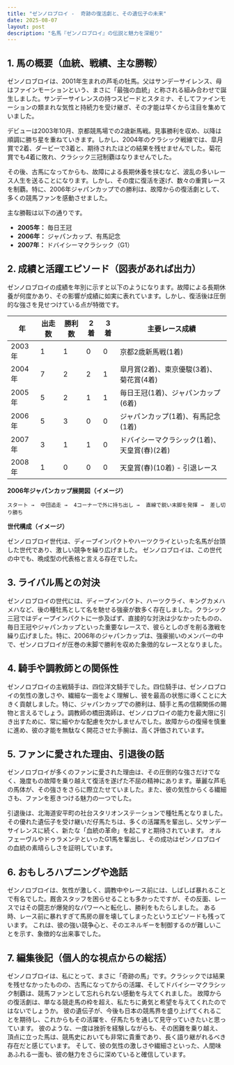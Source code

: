 ```yaml
---
title: "ゼンノロブロイ -  奇跡の復活劇と、その遺伝子の未来"
date: 2025-08-07
layout: post
description: "名馬『ゼンノロブロイ』の伝説と魅力を深堀り"
---
```


## 1. 馬の概要（血統、戦績、主な勝鞍）

ゼンノロブロイは、2001年生まれの芦毛の牡馬。父はサンデーサイレンス、母はファインモーションという、まさに「最強の血統」と称される組み合わせで誕生しました。サンデーサイレンスの持つスピードとスタミナ、そしてファインモーションの類まれな気性と持続力を受け継ぎ、その才能は早くから注目を集めていました。

デビューは2003年10月、京都競馬場での2歳新馬戦。見事勝利を収め、以降は順調に勝ち星を重ねていきます。しかし、2004年のクラシック戦線では、皐月賞で2着、ダービーで3着と、期待されたほどの結果を残せませんでした。菊花賞でも4着に敗れ、クラシック三冠制覇はなりませんでした。

その後、古馬になってからも、故障による長期休養を挟むなど、波乱の多いレース人生を送ることになります。しかし、その度に復活を遂げ、数々の重賞レースを制覇。特に、2006年ジャパンカップでの勝利は、故障からの復活劇として、多くの競馬ファンを感動させました。

主な勝鞍は以下の通りです。

* **2005年：**  毎日王冠
* **2006年：** ジャパンカップ、有馬記念
* **2007年：**  ドバイシーマクラシック（G1）


## 2. 成績と活躍エピソード（図表があれば出力）

ゼンノロブロイの成績を年別に示すと以下のようになります。故障による長期休養が何度かあり、その影響が成績に如実に表れています。しかし、復活後は圧倒的な強さを見せつけている点が特徴です。

| 年     | 出走数 | 勝利数 | 2着 | 3着 | 主要レース成績                                                              |
| ------- | -------- | -------- | ---- | ---- | ---------------------------------------------------------------------------- |
| 2003年 | 1        | 1        | 0    | 0    | 京都2歳新馬戦(1着)                                                           |
| 2004年 | 7        | 2        | 2    | 1    | 皐月賞(2着)、東京優駿(3着)、菊花賞(4着)                                         |
| 2005年 | 5        | 2        | 1    | 1    | 毎日王冠(1着)、ジャパンカップ(6着)                                           |
| 2006年 | 5        | 3        | 0    | 0    | ジャパンカップ(1着)、有馬記念(1着)                                           |
| 2007年 | 3        | 1        | 1    | 0    | ドバイシーマクラシック(1着)、天皇賞(春)(2着)                                     |
| 2008年 | 1        | 0        | 0    | 0    | 天皇賞(春)(10着) - 引退レース                                                 |


**2006年ジャパンカップ展開図（イメージ）**

```
スタート →  中団追走 →  4コーナーで外に持ち出し →  直線で鋭い末脚を発揮 →  差し切り勝ち
```

**世代構成（イメージ）**

ゼンノロブロイ世代は、ディープインパクトやハーツクライといった名馬が台頭した世代であり、激しい競争を繰り広げました。  ゼンノロブロイは、この世代の中でも、晩成型の代表格と言える存在でした。


## 3. ライバル馬との対決

ゼンノロブロイの世代には、ディープインパクト、ハーツクライ、キングカメハメハなど、後の種牡馬として名を馳せる強豪が数多く存在しました。クラシック三冠ではディープインパクトに一歩及ばず、直接的な対決は少なかったものの、毎日王冠やジャパンカップといった重要なレースで、彼らとしのぎを削る激戦を繰り広げました。特に、2006年のジャパンカップは、強豪揃いのメンバーの中で、ゼンノロブロイが圧巻の末脚で勝利を収めた象徴的なレースとなりました。


## 4. 騎手や調教師との関係性

ゼンノロブロイの主戦騎手は、四位洋文騎手でした。四位騎手は、ゼンノロブロイの気性の激しさや、繊細な一面をよく理解し、彼を最高の状態に導くことに大きく貢献しました。特に、ジャパンカップでの勝利は、騎手と馬の信頼関係の賜物と言えるでしょう。調教師の橋田満師は、ゼンノロブロイの能力を最大限に引き出すために、常に細やかな配慮を欠かしませんでした。故障からの復帰を慎重に進め、彼の才能を無駄なく開花させた手腕は、高く評価されています。


## 5. ファンに愛された理由、引退後の話

ゼンノロブロイが多くのファンに愛された理由は、その圧倒的な強さだけでなく、幾度もの故障を乗り越えて復活を遂げた不屈の精神にあります。華麗な芦毛の馬体が、その強さをさらに際立たせていました。また、彼の気性からくる繊細さも、ファンを惹きつける魅力の一つでした。

引退後は、北海道安平町の社台スタリオンステーションで種牡馬となりました。  その優れた遺伝子を受け継いだ仔馬たちは、多くの活躍馬を輩出し、父サンデーサイレンスに続く、新たな「血統の革命」を起こすと期待されています。  オルフェーヴルやドゥラメンテといったG1馬を輩出し、その成功はゼンノロブロイの血統の素晴らしさを証明しています。


## 6. おもしろハプニングや逸話

ゼンノロブロイは、気性が激しく、調教中やレース前には、しばしば暴れることで有名でした。厩舎スタッフを困らせることも多かったですが、その反面、レースではその闘志が爆発的なパワーへと転化し、勝利をもたらしました。  ある時、レース前に暴れすぎて馬房の扉を壊してしまったというエピソードも残っています。  これは、彼の強い競争心と、そのエネルギーを制御するのが難しいことを示す、象徴的な出来事でした。


## 7. 編集後記（個人的な視点からの総括）

ゼンノロブロイは、私にとって、まさに「奇跡の馬」です。クラシックでは結果を残せなかったものの、古馬になってからの活躍、そしてドバイシーマクラシック制覇は、競馬ファンとして忘れられない感動を与えてくれました。  故障からの復活劇は、単なる競走馬の枠を超え、私たちに勇気と希望を与えてくれたのではないでしょうか。  彼の遺伝子が、今後も日本の競馬界を盛り上げてくれることを期待し、これからもその活躍を、仔馬たちを通して見守っていきたいと思っています。  彼のような、一度は挫折を経験しながらも、その困難を乗り越え、頂点に立った馬は、競馬史においても非常に貴重であり、長く語り継がれるべき存在だと感じています。  そして、彼の気性の激しさや繊細さといった、人間味あふれる一面も、彼の魅力をさらに深めていると確信しています。
